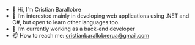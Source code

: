 - 👋 Hi, I’m Cristian Barallobre
- 👀 I’m interested mainly in developing web applications using .NET and C#, but open to learn other languages too.
- 🌱 I’m currently working as a back-end developer
- 📫 How to reach me: cristianbarallobrerua@gmail.com

<!---
Barallobre/Barallobre is a ✨ special ✨ repository because its `README.md` (this file) appears on your GitHub profile.
You can click the Preview link to take a look at your changes.
--->
